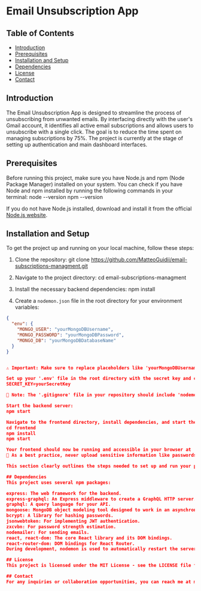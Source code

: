 # Email Unsubscription App

## Table of Contents
- [Introduction](#introduction)
- [Prerequisites](#prerequisites)
- [Installation and Setup](#installation-and-setup)
- [Dependencies](#dependencies)
- [License](#license)
- [Contact](#contact)

## Introduction
The Email Unsubscription App is designed to streamline the process of unsubscribing from unwanted emails. By interfacing directly with the user's Gmail account, it identifies all active email subscriptions and allows users to unsubscribe with a single click. The goal is to reduce the time spent on managing subscriptions by 75%. The project is currently at the stage of setting up authentication and main dashboard interfaces.

## Prerequisites
Before running this project, make sure you have Node.js and npm (Node Package Manager) installed on your system. You can check if you have Node and npm installed by running the following commands in your terminal:
node --version
npm --version

If you do not have Node.js installed, download and install it from the official [Node.js website](https://nodejs.org/).

## Installation and Setup
To get the project up and running on your local machine, follow these steps:

1. Clone the repository:
git clone https://github.com/MatteoGuidii/email-subscriptions-managment.git

2. Navigate to the project directory:
cd email-subscriptions-managment

3. Install the necessary backend dependencies:
npm install

4. Create a `nodemon.json` file in the root directory for your environment variables:
```json
{
  "env": {
    "MONGO_USER": "yourMongoDBUsername",
    "MONGO_PASSWORD": "yourMongoDBPassword",
    "MONGO_DB": "yourMongoDBDatabaseName"
  }
}


⚠️ Important: Make sure to replace placeholders like 'yourMongoDBUsername', 'yourMongoDBPassword', 'yourMongoDBDatabaseName', and 'yourSecretKey' with the actual values that you use for your application's configuration.

Set up your '.env' file in the root directory with the secret key and other configuration variables:
SECRET_KEY=yourSecretKey

📝 Note: The '.gitignore' file in your repository should include 'nodemon.json', '.env', and any other configuration files containing sensitive information to ensure they are not accidentally committed to the repository.

Start the backend server:
npm start

Navigate to the frontend directory, install dependencies, and start the React app:
cd frontend
npm install
npm start

Your frontend should now be running and accessible in your browser at 'http://localhost:3000'.
🔐 As a best practice, never upload sensitive information like passwords or secret keys to a public repository. Always keep them private, and provide instructions for users to set up their own.

This section clearly outlines the steps needed to set up and run your project, along with important notes on handling sensitive information. Remember to review and update the content as necessary to match your project's specifics.

## Dependencies
This project uses several npm packages:

express: The web framework for the backend.
express-graphql: An Express middleware to create a GraphQL HTTP server.
graphql: A query language for your API.
mongoose: MongoDB object modeling tool designed to work in an asynchronous environment.
bcrypt: A library for hashing passwords.
jsonwebtoken: For implementing JWT authentication.
zxcvbn: For password strength estimation.
nodemailer: For sending emails.
react, react-dom: The core React library and its DOM bindings.
react-router-dom: DOM bindings for React Router.
During development, nodemon is used to automatically restart the server after file changes.

## License
This project is licensed under the MIT License - see the LICENSE file for details.

## Contact
For any inquiries or collaboration opportunities, you can reach me at matteoguidi55@gmail.com.
